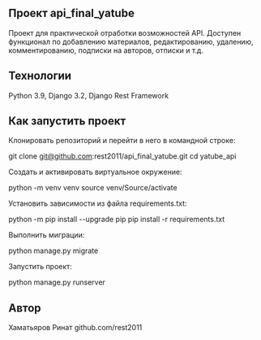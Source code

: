 ## Проект api_final_yatube

Проект для практической отработки возможностей API. Доступен функционал по добавлению материалов, редактированию, удалению, комментированию, подписки на авторов, отписки и т.д.

## Технологии

Python 3.9, Django 3.2, Django Rest Framework

## Как запустить проект

Клонировать репозиторий и перейти в него в командной строке:

git clone git@github.com:rest2011/api_final_yatube.git
cd yatube_api

Cоздать и активировать виртуальное окружение:

python -m venv venv
source venv/Source/activate

Установить зависимости из файла requirements.txt:

python -m pip install --upgrade pip
pip install -r requirements.txt

Выполнить миграции:

python manage.py migrate

Запустить проект:

python manage.py runserver

## Автор 
Хаматьяров Ринат github.com/rest2011
